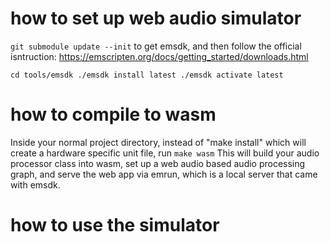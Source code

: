 # how to set up web audio simulator

``
git submodule update --init
``
to get emsdk, and then follow the official isntruction:
https://emscripten.org/docs/getting_started/downloads.html

``
cd tools/emsdk
./emsdk install latest
./emsdk activate latest
``

# how to compile to wasm
Inside your normal project directory, instead of "make install" which will create a hardware specific unit file, run
``
make wasm
``
This will build your audio processor class into wasm, set up a web audio based audio processing graph, and serve the web app via emrun, which is a local server that came with emsdk.

# how to use the simulator
